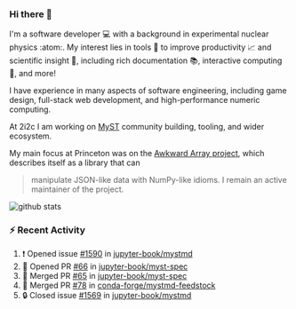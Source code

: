 ### Hi there 👋 

I'm a software developer 💻 with a background in experimental nuclear physics :atom:. My interest lies in tools :wrench: to improve productivity :chart_with_upwards_trend: and scientific insight :telescope:, including rich documentation 📚, interactive computing 🧮, and more! 

I have experience in many aspects of software engineering, including game design, full-stack web development, and high-performance numeric computing. 

At 2i2c I am working on [MyST](https://github.com/jupyter-book/mystmd) community building, tooling, and wider ecosystem. 

My main focus at Princeton was on the [Awkward Array project](awkward-array.org/), which describes itself as a library that can 
> manipulate JSON-like data with NumPy-like idioms. I remain an active maintainer of the project. 

![github stats](https://github-readme-stats.vercel.app/api?username=agoose77&show_icons=true&hide_rank=true&hide_title=true&bg_color=30,e76445,904e95&text_color=efe3ec&icon_color=efe3ec)
<!--
**agoose77/agoose77** is a ✨ _special_ ✨ repository because its `README.md` (this file) appears on your GitHub profile.

Here are some ideas to get you started:

- 🔭 I’m currently working on ...
- 🌱 I’m currently learning ...
- 👯 I’m looking to collaborate on ...
- 🤔 I’m looking for help with ...
- 💬 Ask me about ...
- 📫 How to reach me: ...
- 😄 Pronouns: ...
- ⚡ Fun fact: ...
-->

### :zap: Recent Activity

<!--START_SECTION:activity-->
1. ❗ Opened issue [#1590](https://github.com/jupyter-book/mystmd/issues/1590) in [jupyter-book/mystmd](https://github.com/jupyter-book/mystmd)
2. 💪 Opened PR [#66](https://github.com/jupyter-book/myst-spec/pull/66) in [jupyter-book/myst-spec](https://github.com/jupyter-book/myst-spec)
3. 🎉 Merged PR [#65](https://github.com/jupyter-book/myst-spec/pull/65) in [jupyter-book/myst-spec](https://github.com/jupyter-book/myst-spec)
4. 🎉 Merged PR [#78](https://github.com/conda-forge/mystmd-feedstock/pull/78) in [conda-forge/mystmd-feedstock](https://github.com/conda-forge/mystmd-feedstock)
5. 🔒 Closed issue [#1569](https://github.com/jupyter-book/mystmd/issues/1569) in [jupyter-book/mystmd](https://github.com/jupyter-book/mystmd)
<!--END_SECTION:activity-->
